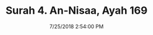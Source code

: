 ---
title       : "Surah 4. An-Nisaa, Ayah 169"
date        : 7/25/2018 2:54:00 PM
draft       : false
type        : "quran"
layout      : "compare"
BookCode    : "CMP"
SurahNumber : "4"
AyahNumber  : "169"
TotalAyah   : "176"
---